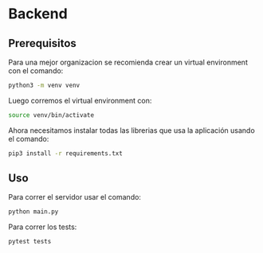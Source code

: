 # Backend

## Prerequisitos

Para una mejor organizacion se recomienda crear un virtual environment con el comando:

```bash
python3 -m venv venv
```

Luego corremos el virtual environment con:

```bash
source venv/bin/activate
```

Ahora necesitamos instalar todas las librerias que usa la aplicación usando el comando:

```bash
pip3 install -r requirements.txt
```

## Uso

Para correr el servidor usar el comando:

```bash
python main.py
```

Para correr los tests:

```bash
pytest tests
```
